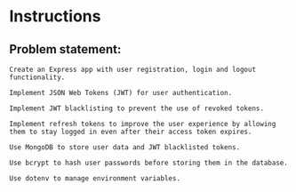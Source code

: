 # Instructions
## Problem statement:

    Create an Express app with user registration, login and logout functionality.

    Implement JSON Web Tokens (JWT) for user authentication.

    Implement JWT blacklisting to prevent the use of revoked tokens.

    Implement refresh tokens to improve the user experience by allowing them to stay logged in even after their access token expires.

    Use MongoDB to store user data and JWT blacklisted tokens.

    Use bcrypt to hash user passwords before storing them in the database.

    Use dotenv to manage environment variables.